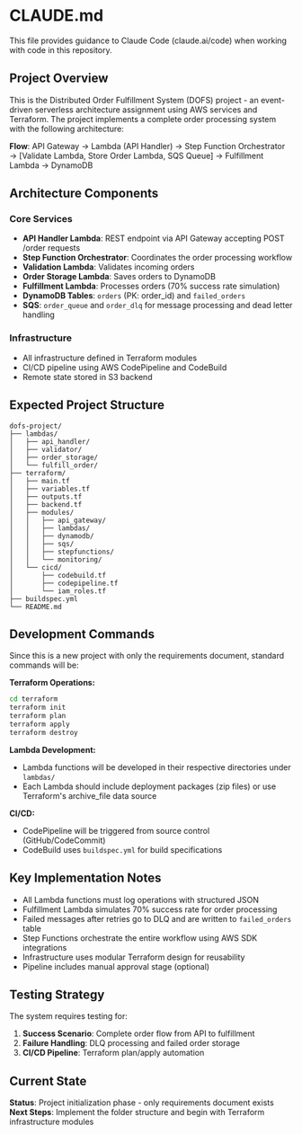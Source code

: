 # CLAUDE.md

This file provides guidance to Claude Code (claude.ai/code) when working with code in this repository.

## Project Overview

This is the Distributed Order Fulfillment System (DOFS) project - an event-driven serverless architecture assignment using AWS services and Terraform. The project implements a complete order processing system with the following architecture:

**Flow**: API Gateway → Lambda (API Handler) → Step Function Orchestrator → [Validate Lambda, Store Order Lambda, SQS Queue] → Fulfillment Lambda → DynamoDB

## Architecture Components

### Core Services
- **API Handler Lambda**: REST endpoint via API Gateway accepting POST /order requests
- **Step Function Orchestrator**: Coordinates the order processing workflow
- **Validation Lambda**: Validates incoming orders
- **Order Storage Lambda**: Saves orders to DynamoDB
- **Fulfillment Lambda**: Processes orders (70% success rate simulation)
- **DynamoDB Tables**: `orders` (PK: order_id) and `failed_orders`
- **SQS**: `order_queue` and `order_dlq` for message processing and dead letter handling

### Infrastructure
- All infrastructure defined in Terraform modules
- CI/CD pipeline using AWS CodePipeline and CodeBuild
- Remote state stored in S3 backend

## Expected Project Structure

```
dofs-project/
├── lambdas/
│   ├── api_handler/
│   ├── validator/
│   ├── order_storage/
│   └── fulfill_order/
├── terraform/
│   ├── main.tf
│   ├── variables.tf
│   ├── outputs.tf
│   ├── backend.tf
│   ├── modules/
│   │   ├── api_gateway/
│   │   ├── lambdas/
│   │   ├── dynamodb/
│   │   ├── sqs/
│   │   ├── stepfunctions/
│   │   └── monitoring/
│   └── cicd/
│       ├── codebuild.tf
│       ├── codepipeline.tf
│       └── iam_roles.tf
├── buildspec.yml
└── README.md
```

## Development Commands

Since this is a new project with only the requirements document, standard commands will be:

**Terraform Operations:**
```bash
cd terraform
terraform init
terraform plan
terraform apply
terraform destroy
```

**Lambda Development:**
- Lambda functions will be developed in their respective directories under `lambdas/`
- Each Lambda should include deployment packages (zip files) or use Terraform's archive_file data source

**CI/CD:**
- CodePipeline will be triggered from source control (GitHub/CodeCommit)
- CodeBuild uses `buildspec.yml` for build specifications

## Key Implementation Notes

- All Lambda functions must log operations with structured JSON
- Fulfillment Lambda simulates 70% success rate for order processing
- Failed messages after retries go to DLQ and are written to `failed_orders` table
- Step Functions orchestrate the entire workflow using AWS SDK integrations
- Infrastructure uses modular Terraform design for reusability
- Pipeline includes manual approval stage (optional)

## Testing Strategy

The system requires testing for:
1. **Success Scenario**: Complete order flow from API to fulfillment
2. **Failure Handling**: DLQ processing and failed order storage
3. **CI/CD Pipeline**: Terraform plan/apply automation

## Current State

**Status**: Project initialization phase - only requirements document exists
**Next Steps**: Implement the folder structure and begin with Terraform infrastructure modules
